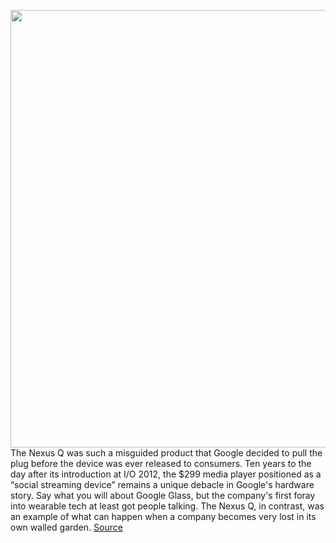 <img src='https://cdn.vox-cdn.com/thumbor/LOUkUFcxv_7YuJJvN1TXWQJ9Joo=/0x0:2040x1360/1200x675/filters:focal(1281x673:1607x999)/cdn.vox-cdn.com/uploads/chorus_image/image/71019877/Qlede.0.jpg' width='700px' /><br/>
The Nexus Q was such a misguided product that Google decided to pull the plug before the  device was ever released to consumers. Ten years to the day after its introduction at I/O 2012, the $299 media player positioned as a “social streaming device” remains a unique debacle in Google's hardware story. Say what you will about Google Glass, but the company's first foray into wearable tech at least got people talking. The Nexus Q, in contrast, was an example of what can happen when a company becomes very lost in its own walled garden.
<a href='https://www.theverge.com/23184203/google-nexus-q-streaming-player-flop-10-years-later'> Source <a/>